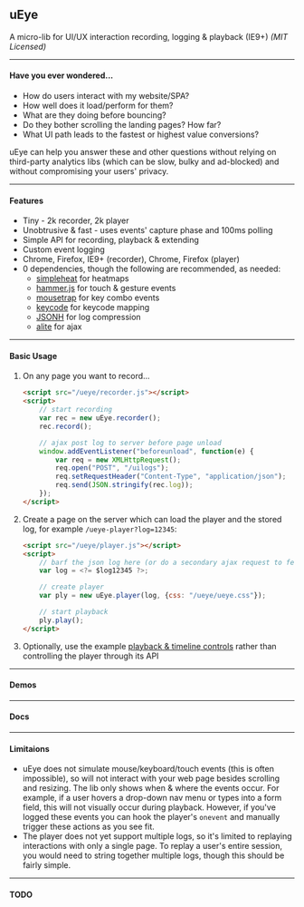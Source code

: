 uEye
----
A micro-lib for UI/UX interaction recording, logging & playback (IE9+) _(MIT Licensed)_

---
#### Have you ever wondered...

- How do users interact with my website/SPA?
- How well does it load/perform for them?
- What are they doing before bouncing?
- Do they bother scrolling the landing pages? How far?
- What UI path leads to the fastest or highest value conversions?

uEye can help you answer these and other questions without relying on third-party analytics libs (which can be slow, bulky and ad-blocked) and without compromising your users' privacy.

---
#### Features

- Tiny - 2k recorder, 2k player
- Unobtrusive & fast - uses events' capture phase and 100ms polling
- Simple API for recording, playback & extending
- Custom event logging
- Chrome, Firefox, IE9+ (recorder), Chrome, Firefox (player)
- 0 dependencies, though the following are recommended, as needed:
	- [simpleheat](https://github.com/mourner/simpleheat) for heatmaps
	- [hammer.js](https://github.com/hammerjs/hammer.js) for touch & gesture events
	- [mousetrap](https://github.com/ccampbell/mousetrap) for key combo events
	- [keycode](https://github.com/timoxley/keycode) for keycode mapping
	- [JSONH](https://github.com/WebReflection/JSONH) for log compression
	- [alite](https://github.com/chrisdavies/alite) for ajax

---
#### Basic Usage

1. On any page you want to record...

	```html
	<script src="/ueye/recorder.js"></script>
	<script>
		// start recording
		var rec = new uEye.recorder();
		rec.record();

		// ajax post log to server before page unload
		window.addEventListener("beforeunload", function(e) {
			var req = new XMLHttpRequest();
			req.open("POST", "/uilogs");
			req.setRequestHeader("Content-Type", "application/json");
			req.send(JSON.stringify(rec.log));
		});
	</script>
	```

2. Create a page on the server which can load the player and the stored log, for example `/ueye-player?log=12345`:

	```html
	<script src="/ueye/player.js"></script>
	<script>
		// barf the json log here (or do a secondary ajax request to fetch it)
		var log = <?= $log12345 ?>;

		// create player
		var ply = new uEye.player(log, {css: "/ueye/ueye.css"});

		// start playback
		ply.play();
	</script>
	```

3. Optionally, use the example [playback & timeline controls]("/") rather than controlling the player through its API

---
#### Demos

---
#### Docs

---
#### Limitaions

- uEye does not simulate mouse/keyboard/touch events (this is often impossible), so will not interact with your web page besides scrolling and resizing. The lib only shows when & where the events occur. For example, if a user hovers a drop-down nav menu or types into a form field, this will not visually occur during playback. However, if you've logged these events you can hook the player's `onevent` and manually trigger these actions as you see fit.
- The player does not yet support multiple logs, so it's limited to replaying interactions with only a single page. To replay a user's entire session, you would need to string together multiple logs, though this should be fairly simple.

---
#### TODO
